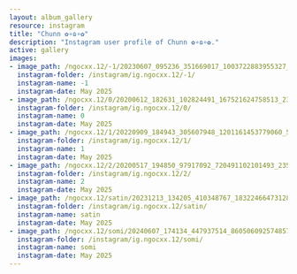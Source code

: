 ```yaml
---
layout: album_gallery
resource: instagram
title: "Chunn ✿∘ɷ∘✿"
description: "Instagram user profile of Chunn ✿∘ɷ∘✿."
active: gallery
images: 
- image_path: /ngocxx.12/-1/20230607_095236_351669017_1003722883955327_5763973491815017961_n.jpg
  instagram-folder: /instagram/ig.ngocxx.12/-1/
  instagram-name: -1
  instagram-date: May 2025
- image_path: /ngocxx.12/0/20200612_182631_102824491_167521624758513_2317290172014889328_n.jpg
  instagram-folder: /instagram/ig.ngocxx.12/0/
  instagram-name: 0
  instagram-date: May 2025
- image_path: /ngocxx.12/1/20220909_184943_305607948_1201161453779060_5289063277873210988_n.jpg
  instagram-folder: /instagram/ig.ngocxx.12/1/
  instagram-name: 1
  instagram-date: May 2025
- image_path: /ngocxx.12/2/20200517_194850_97917092_720491102101493_2356863188925392377_n.jpg
  instagram-folder: /instagram/ig.ngocxx.12/2/
  instagram-name: 2
  instagram-date: May 2025
- image_path: /ngocxx.12/satin/20231213_134205_410348767_18322466473128170_3255843587164757816_n.jpg
  instagram-folder: /instagram/ig.ngocxx.12/satin/
  instagram-name: satin
  instagram-date: May 2025
- image_path: /ngocxx.12/somi/20240607_174134_447937514_860506092574857_8342439820757118388_n.jpg
  instagram-folder: /instagram/ig.ngocxx.12/somi/
  instagram-name: somi
  instagram-date: May 2025
---
```

